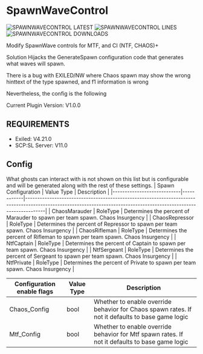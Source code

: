 # SpawnWaveControl

![SPAWNWAVECONTROL LATEST](https://img.shields.io/github/v/release/Undid-Iridium/SpawnWaveControl?include_prereleases&style=flat-square)
![SPAWNWAVECONTROL LINES](https://img.shields.io/tokei/lines/github/Undid-Iridium/SpawnWaveControl)
![SPAWNWAVECONTROL DOWNLOADS](https://img.shields.io/github/downloads/Undid-Iridium/SpawnWaveControl/total?style=flat-square)


Modify SpawnWave controls for MTF, and CI (NTF, CHAOS)+

Solution Hijacks the GenerateSpawn configuration code that generates what waves will spawn. 

There is a bug with EXILED/NW where Chaos spawn may show the wrong hinttext of the type spawned, and f1 information is wrong

Nevertheless, the config is the following

Current Plugin Version: V1.0.0

## REQUIREMENTS
* Exiled: V4.21.0
* SCP:SL Server: V11.0

## Config
What ghosts can interact with is not shown on this list but is configurable and will be generated along with the rest of these settings.
| Spawn Configuration              | Value Type | Description                                                                                                                                                  |
|----------------------------|------------|--------------------------------------------------------------------------------------------------------------------------------------------------------------------|
| ChaosMarauder              | RoleType   | Determines the percent of Marauder to spawn per team spawn. Chaos Insurgency                                                                                       |
| ChaosRepressor             | RoleType   | Determines the percent of Repressor to spawn per team spawn. Chaos Insurgency                                                                                      |
| ChaosRifleman              | RoleType   | Determines the percent of Rifleman to spawn per team spawn. Chaos Insurgency                                                                                       |
| NtfCaptain                 | RoleType   | Determines the percent of Captain to spawn per team spawn. Chaos Insurgency                                                                                        |
| NtfSergeant                | RoleType   | Determines the percent of Sergeant to spawn per team spawn. Chaos Insurgency                                                                                       |
| NtfPrivate                 | RoleType   | Determines the percent of Private to spawn per team spawn. Chaos Insurgency                                                                                        |


| Configuration enable flags | Value Type | Description                                                                                                                                                        |
|----------------------------|------------|--------------------------------------------------------------------------------------------------------------------------------------------------------------------|
| Chaos_Config               | bool       | Whether to enable override behavior for Chaos spawn rates. If not it defaults to base game logic                                                                   |
| Mtf_Config                 | bool       | Whether to enable override behavior for Mtf spawn rates. If not it defaults to base game logic                                                                     |

